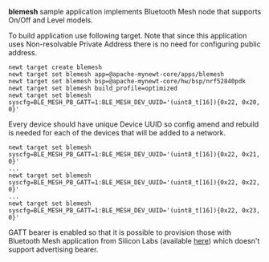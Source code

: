 **blemesh** sample application implements Bluetooth Mesh node that supports
On/Off and Level models.

To build application use following target. Note that since this application
uses Non-resolvable Private Address there is no need for configuring public
address.

```
newt target create blemesh
newt target set blemesh app=@apache-mynewt-core/apps/blemesh
newt target set blemesh bsp=@apache-mynewt-core/hw/bsp/nrf52840pdk
newt target set blemesh build_profile=optimized
newt target set blemesh syscfg=BLE_MESH_PB_GATT=1:BLE_MESH_DEV_UUID='(uint8_t[16]){0x22, 0x20, 0}'
```

Every device should have unique Device UUID so config amend and rebuild is needed for each of
the devices that will be added to a network.

```
newt target set blemesh syscfg=BLE_MESH_PB_GATT=1:BLE_MESH_DEV_UUID='(uint8_t[16]){0x22, 0x21, 0}'
...
newt target set blemesh syscfg=BLE_MESH_PB_GATT=1:BLE_MESH_DEV_UUID='(uint8_t[16]){0x22, 0x22, 0}'
...
newt target set blemesh syscfg=BLE_MESH_PB_GATT=1:BLE_MESH_DEV_UUID='(uint8_t[16]){0x22, 0x23, 0}'
```

GATT bearer is enabled so that it is possible to provision those with Bluetooth Mesh application
from Silicon Labs
(available [here](https://play.google.com/store/apps/details?id=com.siliconlabs.bluetoothmesh))
which doesn't support advertising bearer.


